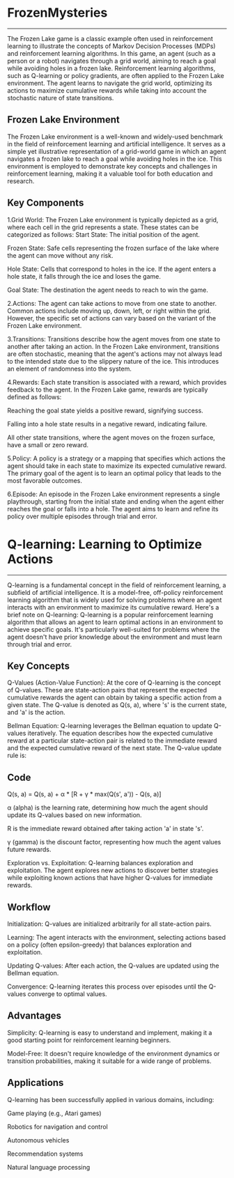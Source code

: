 # FrozenMysteries
*****************************************************************************************************************************************************************************

The Frozen Lake game is a classic example often used in reinforcement learning to illustrate the concepts of Markov Decision Processes (MDPs) and reinforcement learning algorithms. In this game, an agent (such as a person or a robot) navigates through a grid world, aiming to reach a goal while avoiding holes in a frozen lake.
Reinforcement learning algorithms, such as Q-learning or policy gradients, are often applied to the Frozen Lake environment. The agent learns to navigate the grid world, optimizing its actions to maximize cumulative rewards while taking into account the stochastic nature of state transitions.

Frozen Lake Environment
-----------------------
The Frozen Lake environment is a well-known and widely-used benchmark in the field of reinforcement learning and artificial intelligence. It serves as a simple yet illustrative representation of a grid-world game in which an agent navigates a frozen lake to reach a goal while avoiding holes in the ice. This environment is employed to demonstrate key concepts and challenges in reinforcement learning, making it a valuable tool for both education and research.

Key Components
--------------
1.Grid World: The Frozen Lake environment is typically depicted as a grid, where each cell in the grid represents a state. These states can be categorized as follows:
Start State: The initial position of the agent.

Frozen State: Safe cells representing the frozen surface of the lake where the agent can move without any risk.

Hole State: Cells that correspond to holes in the ice. If the agent enters a hole state, it falls through the ice and loses the game.

Goal State: The destination the agent needs to reach to win the game.

2.Actions: The agent can take actions to move from one state to another. Common actions include moving up, down, left, or right within the grid. However, the specific set of actions can vary based on the variant of the Frozen Lake environment.

3.Transitions: Transitions describe how the agent moves from one state to another after taking an action. In the Frozen Lake environment, transitions are often stochastic, meaning that the agent's actions may not always lead to the intended state due to the slippery nature of the ice. This introduces an element of randomness into the system.

4.Rewards: Each state transition is associated with a reward, which provides feedback to the agent. In the Frozen Lake game, rewards are typically defined as follows:

Reaching the goal state yields a positive reward, signifying success.


Falling into a hole state results in a negative reward, indicating failure.

All other state transitions, where the agent moves on the frozen surface, have a small or zero reward.

5.Policy: A policy is a strategy or a mapping that specifies which actions the agent should take in each state to maximize its expected cumulative reward. The primary goal of the agent is to learn an optimal policy that leads to the most favorable outcomes.

6.Episode: An episode in the Frozen Lake environment represents a single playthrough, starting from the initial state and ending when the agent either reaches the goal or falls into a hole. The agent aims to learn and refine its policy over multiple episodes through trial and error.

# Q-learning: Learning to Optimize Actions
- - - - - - - - - - - - - - - - - - - - - - - - - - - - - - - - - - - - - - - - - - -
Q-learning is a fundamental concept in the field of reinforcement learning, a subfield of artificial intelligence. It is a model-free, off-policy reinforcement learning algorithm that is widely used for solving problems where an agent interacts with an environment to maximize its cumulative reward. Here's a brief note on Q-learning:
Q-learning is a popular reinforcement learning algorithm that allows an agent to learn optimal actions in an environment to achieve specific goals. It's particularly well-suited for problems where the agent doesn't have prior knowledge about the environment and must learn through trial and error.

Key Concepts
------------
Q-Values (Action-Value Function): At the core of Q-learning is the concept of Q-values. These are state-action pairs that represent the expected cumulative rewards the agent can obtain by taking a specific action from a given state. The Q-value is denoted as Q(s, a), where 's' is the current state, and 'a' is the action.

Bellman Equation: Q-learning leverages the Bellman equation to update Q-values iteratively. The equation describes how the expected cumulative reward at a particular state-action pair is related to the immediate reward and the expected cumulative reward of the next state. The Q-value update rule is:

Code
-----
Q(s, a) = Q(s, a) + α * [R + γ * max(Q(s', a')) - Q(s, a)]

α (alpha) is the learning rate, determining how much the agent should update its Q-values based on new information.

R is the immediate reward obtained after taking action 'a' in state 's'.

γ (gamma) is the discount factor, representing how much the agent values future rewards.

Exploration vs. Exploitation: Q-learning balances exploration and exploitation. The agent explores new actions to discover better strategies while exploiting known actions that have higher Q-values for immediate rewards.

Workflow
---------
Initialization: Q-values are initialized arbitrarily for all state-action pairs.

Learning: The agent interacts with the environment, selecting actions based on a policy (often epsilon-greedy) that balances exploration and exploitation.

Updating Q-values: After each action, the Q-values are updated using the Bellman equation.

Convergence: Q-learning iterates this process over episodes until the Q-values converge to optimal values.

Advantages
-----------
Simplicity: Q-learning is easy to understand and implement, making it a good starting point for reinforcement learning beginners.

Model-Free: It doesn't require knowledge of the environment dynamics or transition probabilities, making it suitable for a wide range of problems.

Applications
------------
Q-learning has been successfully applied in various domains, including:

Game playing (e.g., Atari games)

Robotics for navigation and control

Autonomous vehicles

Recommendation systems

Natural language processing
